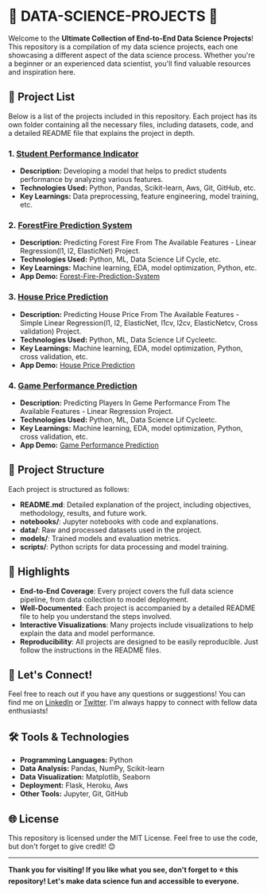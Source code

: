 # 🚀 DATA-SCIENCE-PROJECTS 🧠

Welcome to the **Ultimate Collection of End-to-End Data Science Projects**! This repository is a compilation of my data science projects, each one showcasing a different aspect of the data science process. Whether you're a beginner or an experienced data scientist, you'll find valuable resources and inspiration here.

## 📂 Project List

Below is a list of the projects included in this repository. Each project has its own folder containing all the necessary files, including datasets, code, and a detailed README file that explains the project in depth.

### 1. **[Student Performance Indicator](https://github.com/AnoopGeorge418/Student-Performance-Indicator.git)**

   - **Description:** Developing a model that helps to predict students performance by analyzing various features.
   - **Technologies Used:** Python, Pandas, Scikit-learn, Aws, Git, GitHub, etc.
   - **Key Learnings:** Data preprocessing, feature engineering, model training, etc.

### 2. **[ForestFire Prediction System](https://github.com/AnoopGeorge418/ForestFire-Prediction-System)**

   - **Description:** Predicting Forest Fire From The Available Features - Linear Regression(l1, l2, ElasticNet) Project.
   - **Technologies Used:** Python, ML, Data Science Lif Cycle, etc.
   - **Key Learnings:** Machine learning, EDA, model optimization, Python, etc.
   - **App Demo:** [Forest-Fire-Prediction-System](http://forestfirepredictionsystemapp-env.eba-i7utuwjv.eu-north-1.elasticbeanstalk.com/)

### 3. **[House Price Prediction](https://github.com/AnoopGeorge418/House-Price-Predictor)**

   - **Description:** Predicting House Price From The Available Features - Simple Linear Regression(l1, l2, ElasticNet, l1cv, l2cv, ElasticNetcv, Cross validation) Project.
   - **Technologies Used:** Python, ML, Data Science Lif Cycleetc.
   - **Key Learnings:** Machine learning, EDA, model optimization, Python, cross validation, etc.
   - **App Demo:** [House Price Prediction](http://housepriceprediction-env.eba-2nsnmvcn.eu-north-1.elasticbeanstalk.com/)

### 4. **[Game Performance Prediction](https://github.com/AnoopGeorge418/Players-In_Game-Performance_Score-Prediction)**

   - **Description:** Predicting Players In Geme Performance From The Available Features - Linear Regression Project.
   - **Technologies Used:** Python, ML, Data Science Lif Cycleetc.
   - **Key Learnings:** Machine learning, EDA, model optimization, Python, cross validation, etc.
   - **App Demo:** [Game Performance Prediction](http://game-performance-prediction-env.eba-2npwp96d.eu-north-1.elasticbeanstalk.com/)

## 🎯 Project Structure

Each project is structured as follows:

- **README.md**: Detailed explanation of the project, including objectives, methodology, results, and future work.
- **notebooks/**: Jupyter notebooks with code and explanations.
- **data/**: Raw and processed datasets used in the project.
- **models/**: Trained models and evaluation metrics.
- **scripts/**: Python scripts for data processing and model training.

## 🌟 Highlights

- **End-to-End Coverage**: Every project covers the full data science pipeline, from data collection to model deployment.
- **Well-Documented**: Each project is accompanied by a detailed README file to help you understand the steps involved.
- **Interactive Visualizations**: Many projects include visualizations to help explain the data and model performance.
- **Reproducibility**: All projects are designed to be easily reproducible. Just follow the instructions in the README files.

## 💬 Let's Connect!

Feel free to reach out if you have any questions or suggestions! You can find me on [LinkedIn](https://www.linkedin.com/in/anoopgeorge418/) or [Twitter](https://twitter.com/anoopgeorge418). I'm always happy to connect with fellow data enthusiasts!

## 🛠️ Tools & Technologies

- **Programming Languages:** Python
- **Data Analysis:** Pandas, NumPy, Scikit-learn
- **Data Visualization:** Matplotlib, Seaborn
- **Deployment:** Flask, Heroku, Aws
- **Other Tools:** Jupyter, Git, GitHub

## 🌐 License

This repository is licensed under the MIT License. Feel free to use the code, but don't forget to give credit! 😊

---

**Thank you for visiting! If you like what you see, don't forget to ⭐ this repository! Let's make data science fun and accessible to everyone.**
